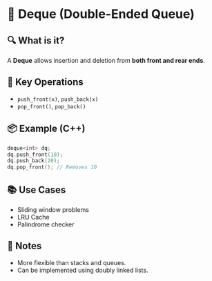 
# 🔁 Deque (Double-Ended Queue)

## 🔍 What is it?
A **Deque** allows insertion and deletion from **both front and rear ends**.

## 🧠 Key Operations
- `push_front(x)`, `push_back(x)`
- `pop_front()`, `pop_back()`

## 📦 Example (C++)

```cpp
deque<int> dq;
dq.push_front(10);
dq.push_back(20);
dq.pop_front(); // Removes 10
```

## 📚 Use Cases
- Sliding window problems
- LRU Cache
- Palindrome checker

## 📝 Notes
- More flexible than stacks and queues.
- Can be implemented using doubly linked lists.